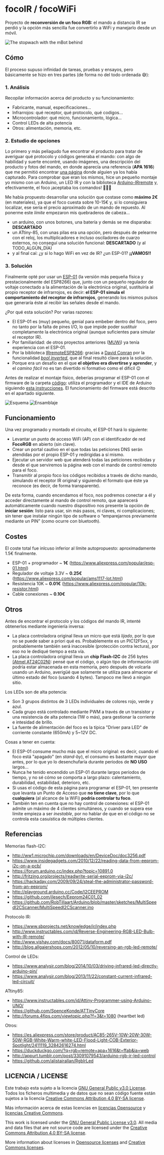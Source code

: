 # focoIR / focoWiFi
Proyecto de **reconversión de un foco RGB:** el mando a distancia IR se perdió y la opción más sencilla fue convertirlo a WiFi y manejarlo desde un móvil.

![The stopwach with the mBot behind](doc/focoir.png)

## Cómo
El proceso supuso infinidad de tareas, pruebas y ensayos, pero básicamente se hizo en tres partes (de forma no del todo ordenada 😅):

### 1. Análisis
Recopilar información acerca del producto y su funcionamiento:
  - Fabricante, manual, especificaciones...
  - Infrarrojos: qué receptor, qué protocolo, qué codigos...
  - Microcontrolador: qué micro, funcionamiento, lógica...
  - Control LEDs de alta potencia
  - Otros: alimentación, memoria, etc.

### 2. Estudio de opciones
Lo primero y más peliagudo fue encontrar el producto para tratar de averiguar qué protocolo y códigos generaba el mando: con algo de habilidad y suerte encontré, usando imágenes, una descripción del producto y fotos del mando, en donde aparecía una referencia (**APA 1616**) que me permitió encontrar [una página](https://appurt.tumblr.com/post/33091079543/arduino-rgb-ir-led-control) donde alguien ya los había capturado. Para comprobar que eran los mismos, hice un pequeño montaje yo mismo con un Arduino, un LED IR y con la biblioteca [Arduino-IRremote](https://github.com/z3t0/Arduino-IRremote) y, efectivamente, el foco ¡aceptaba los comandos! 💪💪💪

Me había propuesto desarrollar una solución que costase como **máximo 2€** (en materiales), ya que el foco cuesta sobre 10-15€ y, si lo consiguiera localizar, ese sería el precio aproximado de un mando de repuesto. Al ponerme este *límite* empezaron mis quebraderos de cabeza...

  * un arduino, con unos botones, una batería y demás se me disparaba: **DESCARTADO**
  * un ATtiny-85, con unas pilas era una opción, pero después de pelearme con el reloj, los multiplicadores e incluso osciladores de cuarzo externos, no conseguí una solución funcional: **DESCARTADO** (y al TODO_ALGÚN_DÍA)
  * y al final caí: ¿y si lo hago WiFi en vez de IR? ¿un ESP-01? **¡¡VAMOS!!**


### 3. Solución
Finalmente opté por usar un [ESP-01](https://www.esp8266.com/wiki/doku.php?id=esp8266-module-family#esp-01) (la versión más pequeña física y prestacionalmente del ESP8266) que, junto con un pequeño regulador de voltaje conectado a la alimentación de la electrónica original, sustituiría al propio receptor de infrarrojos, es decir: **el ESP-01 simula el comportamiento del receptor de infrarrojos**, generando los mismos pulsos que generaría éste al recibir las señales desde el mando.

¿Por qué esta solución? Por varias razones:
  * El ESP-01 es (muy) pequeño, genial para embeber dentro del foco, pero no tanto por la falta de pines I/O, lo que impide poder sustituir completamente la electrónica original (aunque suficientes para simular el receptor IR).
  * Por familiaridad: de otros proyectos anteriores ([MUWi](https://github.com/mgesteiro/escornabot-MUWi)) ya tenía experiencia con el ESP-01.
  * Por la biblioteca [IRremoteESP8266](https://github.com/crankyoldgit/IRremoteESP8266): gracias a [David Conran](https://github.com/crankyoldgit) por la funcionalidad [*bool inverted*](https://github.com/crankyoldgit/IRremoteESP8266/blob/master/src/IRsend.cpp#L37), que al final resultó clave para la solución.
  * Porque era un desafío en el que **el objetivo era divertirse y aprender**, y el *camino fácil* no es tan divertido ni formativo como el difícil 😉

Antes de realizar el montaje físico, deberías programar el ESP-01 con el firmware de la carpeta [código](src/): utiliza el programador y el IDE de Arduino siguiendo [esta instrucciones](https://mgesteiro.com/articles/muwi/#programar). El funcionamiento del firmware está descrito en el apartado siguiente.

  ![Esquema](doc/esquema.png)
  ![Ensamblaje](doc/ensamblaje.jpg)

## Funcionamiento
Una vez programado y montado el circuito, el ESP-01 hará lo siguiente:

  * Levantar un punto de acceso WiFi (AP) con el identificador de red **FocoRGB** en abierto (sin clave).
  * Crear un portal cautivo en el que todas las peticiones DNS serán atendidas por el propio ESP-01 y redirigidas a sí mismo.
  * Ejecutar un servidor web que atenderá todas las peticiones recibidas y desde el que serviremos la página web con el mando de control remoto para el foco.
  * Transmitir al propio foco los códigos recibidos a través de dicho mando, simulando el receptor IR original y siguiendo el formato que éste ya reconoce (es decir, de forma transparente).

De esta forma, cuando encendamos el foco, nos podremos conectar a él y acceder directamente al mando de control remoto, que aparecerá automáticamente cuando nuestro dispositivo nos presente la opción de **iniciar sesión**: listo para usar, sin más pasos, ni claves, ni complicaciones; sin tener que instalar ningún tipo de software o “emparejarnos previamente mediante un PIN” (como ocurre con bluetooth).

## Costes
El coste total fue inlcuso inferior al límite autopropuesto: aproximadamente 1.5€ finalmente.

  - ESP-01 + programador  ~  **1€**  (https://www.aliexpress.com/popular/esp-01.html)
  - Regulador de voltaje 3.3V  ~  **0.25€** (https://www.aliexpress.com/popular/ams1117-lot.html)
  - Resistencia 10K  ~  **0.01€** (https://www.aliexpress.com/popular/10k-resistor.html)
  - Cable conexiones  ~  **0.10€**


## Otros
Antes de encontrar el protocolo y los códigos del mando IR, intenté obtenerlos mediante ingeniería inversa:

  * La placa controladora original lleva un micro que está *lijado*, por lo que no se puede saber a priori qué es. Probablemente es un PIC12F5xx, y probablemente también será inaccesible (protección contra lectura), por eso no le dediqué tiempo a esta vía.
  * La placa controladora original lleva un **chip Flash-I2C** de 256 bytes [(Atmel AT24C02N)](http://ww1.microchip.com/downloads/en/DeviceDoc/doc0180.pdf): pensé que el código, o algún tipo de información útil podría estar almacenada en esta memoria, pero después de volcarla usando un Arduino, averigüé que solamente se utiliza para almacenar el último estado del foco (usando 4 bytes). Tampoco me llevó a ningún sitio.

Los LEDs son de alta potencia:
  * Son 3 grupos distintos de 3 LEDs individuales de colores rojo, verde y azul.
  * Cada grupo está controlado mediante PWM a través de un transistor y una resistencia de alta potencia (1W o más), para gestionar la corriente e intesidad de brillo.
  * La fuente de alimentación del foco es la típica "Driver para LED" de corriente constante (650mA) y 5\~12V DC.

Cosas a tener en cuenta:
  * El ESP-01 consume mucho más que el micro original: es decir, cuando el foco está "apagado" (en *stand-by*), el consumo es bastante mayor que antes, por lo que yo lo desenchufaría durante períodos de **NO USO** largos...
  * Nunca he tenido encendido un ESP-01 durante largos períodos de tiempo, y no sé cómo se comporta a largo plazo: calentamiento, durabilidad, estabilidad, deterioro, etc.
  * Si usas el código de esta página para programar el ESP-01, ten presente que levanta un Punto de Acceso que **no tiene clave**, por lo que **cualquiera** (al alcance de la WiFi) **podría controlar tu foco**.
  * También ten en cuenta que no hay control de conexiones: el ESP-01 admite un máximo de 4 clientes simultáneos, y cuando se supera ese límite empieza a ser *inestable*, por no hablar de que en el código no se controla esta casuística de múltiples clientes.


## Referencias

Memorias flash-I2C:
  * http://ww1.microchip.com/downloads/en/DeviceDoc/doc3256.pdf
  * https://www.insidegadgets.com/2010/12/22/reading-data-from-eeprom-i2c-on-a-pcb/
  * https://forum.arduino.cc/index.php?topic=10891.0
  * http://fritzing.org/projects/readwrite-serial-eeprom-via-i2c/
  * https://hackaday.com/2009/09/24/steal-the-administrator-password-from-an-eeprom/
  * http://playground.arduino.cc/Code/I2CEEPROM
  * https://github.com/jlesech/Eeprom24C01_02
  * https://github.com/RobTillaart/Arduino/blob/master/sketches/MultiSpeedI2CScanner/MultiSpeedI2CScanner.ino

Protocolo IR:
  * https://www.sbprojects.net/knowledge/ir/index.php
  * http://www.instructables.com/id/Reverse-Engineering-RGB-LED-Bulb-with-IR-remote/
  * http://www.vishay.com/docs/80071/dataform.pdf
  * http://blog.allgaiershops.com/2012/05/10/reversing-an-rgb-led-remote/

Control de LEDs:
  * https://www.analysir.com/blog/2014/10/03/driving-infrared-led-directly-arduino-pin/
  * https://www.analysir.com/blog/2013/11/22/constant-current-infrared-led-circuit/

ATtiny85:
  * https://www.instructables.com/id/Attiny-Programmer-using-Arduino-UNO/
  * https://github.com/SpenceKonde/ATTinyCore
  * http://forums.4fips.com/viewtopic.php?f=3&t=1080 (heartbet led)

Otros:
  * https://es.aliexpress.com/store/product/AC85-265V-10W-20W-30W-50W-RGB-White-Warm-white-LED-Flood-Light-COB-Exterior-Spotlight/2411119_32842616274.html
  * https://duckduckgo.com/?q=rgb+remote+apa+1616&t=ffab&ia=web
  * http://appurt.tumblr.com/post/33091079543/arduino-rgb-ir-led-control
  * https://github.com/alistairallan/RgbIrLed


## LICENCIA / LICENSE

Este trabajo esta sujeto a la licencia [GNU General Public v3.0 License](LICENSE-GPLV30). Todos los ficheros multimedia y de datos que no sean código fuente están sujetos a la licencia [Creative Commons Attribution 4.0 BY-SA license](LICENSE-CCBYSA40).

Más información acerca de estas licencias en [licencias Opensource](https://opensource.org/licenses/) y [licencias Creative Commons](https://creativecommons.org/licenses/).

This work is licensed under the [GNU General Public License v3.0](LICENSE-GPLV30). All media and data files that are not source code are licensed under the [Creative Commons Attribution 4.0 BY-SA license](LICENSE-CCBYSA40).

More information about licenses in [Opensource licenses](https://opensource.org/licenses/) and [Creative Commons licenses](https://creativecommons.org/licenses/).